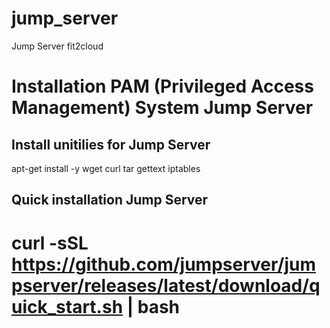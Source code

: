 # jump_server
Jump Server fit2cloud

# Installation PAM (Privileged Access Management) System Jump Server 
## Install unitilies for Jump Server

apt-get install -y wget curl tar gettext iptables

## Quick installation Jump Server 

# curl -sSL https://github.com/jumpserver/jumpserver/releases/latest/download/quick_start.sh | bash



